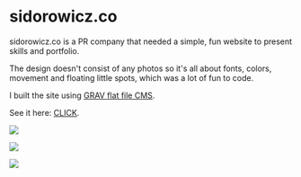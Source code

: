 # sidorowicz.co

sidorowicz.co is a PR company that needed a simple, fun website to present skills and portfolio.

The design doesn't consist of any photos so it's all about fonts, colors, movement and floating little spots, which was a lot of fun to code.

I built the site using [GRAV flat file CMS](https://getgrav.org/).

See it here: [CLICK](http://sidorowicz.co). 



![](http://img.aleksandragajda.com/sidorowicz-landing.png)


![](http://img.aleksandragajda.com/sidorowicz-projects-2.gif)


![](http://img.aleksandragajda.com/sidorowicz-contact-2.gif)
